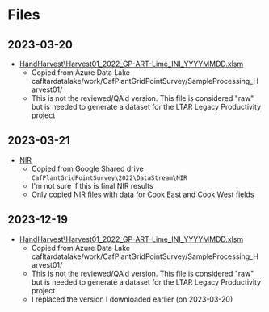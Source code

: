 # Files

## 2023-03-20

- [HandHarvest\Harvest01_2022_GP-ART-Lime_INI_YYYYMMDD.xlsm](HandHarvest\Harvest01_2022_GP-ART-Lime_INI_YYYYMMDD.xlsm)
  - Copied from Azure Data Lake cafltardatalake/work/CafPlantGridPointSurvey/SampleProcessing_Harvest01/
  - This is not the reviewed/QA'd version. This file is considered "raw" but is needed to generate a dataset for the LTAR Legacy Productivity project

## 2023-03-21

- [NIR](NIR)
  - Copied from Google Shared drive `CafPlantGridPointSurvey\2022\DataStream\NIR`
  - I'm not sure if this is final NIR results
  - Only copied NIR files with data for Cook East and Cook West fields

## 2023-12-19

- [HandHarvest\Harvest01_2022_GP-ART-Lime_INI_YYYYMMDD.xlsm](HandHarvest\Harvest01_2022_GP-ART-Lime_INI_YYYYMMDD.xlsm)
  - Copied from Azure Data Lake cafltardatalake/work/CafPlantGridPointSurvey/SampleProcessing_Harvest01/
  - This is not the reviewed/QA'd version. This file is considered "raw" but is needed to generate a dataset for the LTAR Legacy Productivity project
  - I replaced the version I downloaded earlier (on 2023-03-20)
